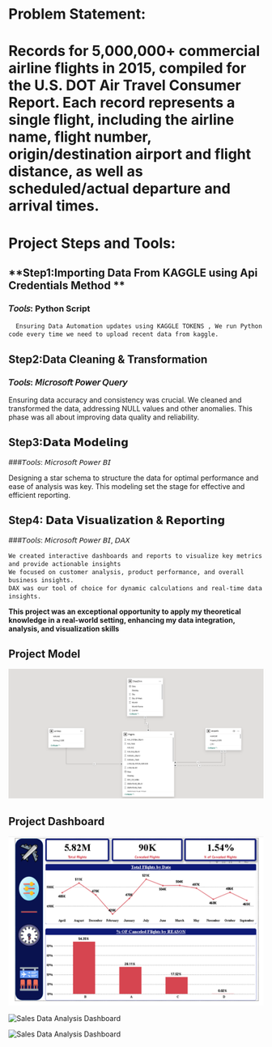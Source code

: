 # Problem Statement:
# Records for 5,000,000+ commercial airline flights in 2015, compiled for the U.S. DOT Air Travel Consumer Report. Each record represents a single flight, including the airline name, flight number, origin/destination airport and flight distance, as well as scheduled/actual departure and arrival times.



# Project Steps and Tools:

## **Step1:Importing Data From KAGGLE using Api Credentials Method **

  ### 𝘛𝘰𝘰𝘭𝘴: Python Script 
      Ensuring Data Automation updates using KAGGLE TOKENS , We run Python code every time we need to upload recent data from kaggle.
  
## **Step2:Data Cleaning & Transformation**

 ### 𝘛𝘰𝘰𝘭𝘴: 𝘔𝘪𝘤𝘳𝘰𝘴𝘰𝘧𝘵 𝘗𝘰𝘸𝘦𝘳 𝘘𝘶𝘦𝘳𝘺

   Ensuring data accuracy and consistency was crucial. We cleaned and transformed the data, addressing NULL values and other anomalies. This phase was all about improving data quality and reliability.

## **Step3:𝗗𝗮𝘁𝗮 𝗠𝗼𝗱𝗲𝗹𝗶𝗻𝗴**

  ###𝘛𝘰𝘰𝘭𝘴: 𝘔𝘪𝘤𝘳𝘰𝘴𝘰𝘧𝘵 𝘗𝘰𝘸𝘦𝘳 𝘉𝘐
  
   Designing a star schema to structure the data for optimal performance and ease of analysis was key. This modeling set the stage for effective and efficient reporting.

## **Step4: 𝗗𝗮𝘁𝗮 𝗩𝗶𝘀𝘂𝗮𝗹𝗶𝘇𝗮𝘁𝗶𝗼𝗻 & 𝗥𝗲𝗽𝗼𝗿𝘁𝗶𝗻𝗴**

  ###𝘛𝘰𝘰𝘭𝘴: 𝘔𝘪𝘤𝘳𝘰𝘴𝘰𝘧𝘵 𝘗𝘰𝘸𝘦𝘳 𝘉𝘐, 𝘋𝘈𝘟
  
    We created interactive dashboards and reports to visualize key metrics and provide actionable insights
    We focused on customer analysis, product performance, and overall business insights.
    DAX was our tool of choice for dynamic calculations and real-time data insights.


**This project was an exceptional opportunity to apply my theoretical knowledge in a real-world setting, enhancing my data integration, analysis, and visualization skills**

## Project Model

![Sales Data Analysis Dashboard](https://github.com/esraamorsy131/USA-Flights-Projects/blob/main/Model%20Diagram.PNG)

## Project Dashboard

![Sales Data Analysis Dashboard](https://github.com/esraamorsy131/USA-Flights-Projects/blob/main/Summary%20Dashboard.PNG)

![Sales Data Analysis Dashboard]()

![Sales Data Analysis Dashboard]()


